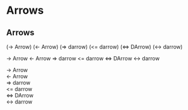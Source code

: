 # Arrows
## Arrows

(-> Arrow) (<- Arrow) (=> darrow) (<= darrow) (<=> DArrow) (<-> darrow)

-> Arrow <- Arrow => darrow <= darrow <=> DArrow <-> darrow

-> Arrow<br><- Arrow<br>=> darrow<br><= darrow<br><=> DArrow<br><-> darrow
